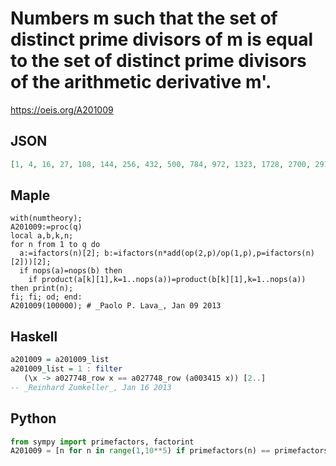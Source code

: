 # Numbers m such that the set of distinct prime divisors of m is equal to the set of distinct prime divisors of the arithmetic derivative m'\.
https://oeis.org/A201009
## JSON
```JSON
[1, 4, 16, 27, 108, 144, 256, 432, 500, 784, 972, 1323, 1728, 2700, 2916, 3125, 3456, 5292, 8788, 11664, 12500, 13068, 15376, 16875, 19683, 20736, 23328, 25000, 27648, 28125, 31212, 34300, 47916, 54000, 57132, 65536, 72000, 78732, 97556, 102400, 103788, 104544]
```
## Maple
```Maple
with(numtheory);
A201009:=proc(q)
local a,b,k,n;
for n from 1 to q do
  a:=ifactors(n)[2]; b:=ifactors(n*add(op(2,p)/op(1,p),p=ifactors(n)[2]))[2];
  if nops(a)=nops(b) then
    if product(a[k][1],k=1..nops(a))=product(b[k][1],k=1..nops(a)) then print(n);
fi; fi; od; end:
A201009(100000); # _Paolo P. Lava_, Jan 09 2013
```
## Haskell
```Haskell
a201009 = a201009_list
a201009_list = 1 : filter
   (\x -> a027748_row x == a027748_row (a003415 x)) [2..]
-- _Reinhard Zumkeller_, Jan 16 2013
```
## Python
```Python
from sympy import primefactors, factorint
A201009 = [n for n in range(1,10**5) if primefactors(n) == primefactors(sum([int(n*e/p) for p,e in factorint(n).items()]) if n > 1 else 0)] # _Chai Wah Wu_, Aug 21 2014
```
